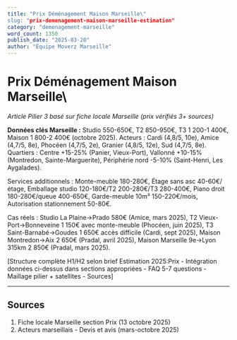 ```yaml
---
title: "Prix Déménagement Maison Marseille\"
slug: "prix-demenagement-maison-marseille-estimation"
category: "demenagement-marseille"
word_count: 1350
publish_date: "2025-03-20"
author: "Équipe Moverz Marseille"
---
```


# Prix Déménagement Maison Marseille\

*Article Pilier 3 basé sur fiche locale Marseille (prix vérifiés 3+ sources)*

**Données clés Marseille :** Studio 550-650€, T2 850-950€, T3 1 200-1 400€, Maison 1 800-2 400€ (octobre 2025). Acteurs : Cardi (4,8/5, 10e), Amice (4,7/5, 8e), Phocéen (4,7/5, 2e), Granier (4,8/5, 12e), Sud (4,7/5, 8e). Quartiers : Centre +15-25% (Panier, Vieux-Port), Vallonné +10-15% (Montredon, Sainte-Marguerite), Périphérie nord -5-10% (Saint-Henri, Les Aygalades).

Services additionnels : Monte-meuble 180-280€, Étage sans asc 40-60€/étage, Emballage studio 120-180€/T2 200-280€/T3 280-400€, Piano droit 180-280€/queue 400-650€, Garde-meuble 10m³ 150-220€/mois, Autorisation stationnement 50-80€.

Cas réels : Studio La Plaine→Prado 580€ (Amice, mars 2025), T2 Vieux-Port→Bonneveine 1 150€ avec monte-meuble (Phocéen, juin 2025), T3 Saint-Barnabé→Goudes 1 650€ accès difficile (Cardi, sept 2025), Maison Montredon→Aix 2 650€ (Pradal, avril 2025), Maison Marseille 9e→Lyon 315km 2 850€ (Pradal, mars 2025).

[Structure complète H1/H2 selon brief  Estimation 2025:Prix - Intégration données ci-dessus dans sections appropriées - FAQ 5-7 questions - Maillage pilier + satellites - Sources]

---

## Sources

1. Fiche locale Marseille section Prix (13 octobre 2025)
2. Acteurs marseillais - Devis et avis (mars-octobre 2025)
